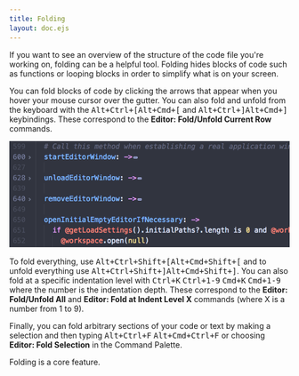 ```yaml
---
title: Folding
layout: doc.ejs
---
```


If you want to see an overview of the structure of the code file you're working on, folding can be a helpful tool. Folding hides blocks of code such as functions or looping blocks in order to simplify what is on your screen.

You can fold blocks of code by clicking the arrows that appear when you hover your mouse cursor over the gutter. You can also fold and unfold from the keyboard with the <kbd class="platform-linux platform-win">Alt+Ctrl+\[</kbd><kbd class="platform-mac">Alt+Cmd+\[</kbd> and <kbd class="platform-linux platform-win">Alt+Ctrl+\]</kbd><kbd class="platform-mac">Alt+Cmd+\]</kbd> keybindings. These correspond to the **Editor: Fold/Unfold Current Row** commands.

![Code folding example](/img/atom/folding.png "Code folding example")

To fold everything, use <kbd class="platform-linux platform-win">Alt+Ctrl+Shift+\[</kbd><kbd class="platform-mac">Alt+Cmd+Shift+\[</kbd> and to unfold everything use <kbd class="platform-linux platform-win">Alt+Ctrl+Shift+\]</kbd><kbd class="platform-mac">Alt+Cmd+Shift+\]</kbd>. You can also fold at a specific indentation level with <span class="platform-linux platform-win"><kbd>Ctrl+K</kbd> <kbd>Ctrl+1-9</kbd></span> <span class="platform-mac"><kbd>Cmd+K</kbd> <kbd>Cmd+1-9</kbd></span> where the number is the indentation depth. These correspond to the **Editor: Fold/Unfold All** and **Editor: Fold at Indent Level X** commands (where X is a number from 1 to 9).

Finally, you can fold arbitrary sections of your code or text by making a selection and then typing <kbd class="platform-linux platform-win">Alt+Ctrl+F</kbd> <kbd class="platform-mac">Alt+Cmd+Ctrl+F</kbd> or choosing **Editor: Fold Selection** in the Command Palette.

Folding is a core feature.
